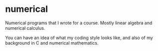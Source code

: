 numerical
=========

Numerical programs that I wrote for a course. Mostly linear algebra and numerical calculus.

You can have an idea of what my coding style looks like, and also of my background in C and numerical mathematics.
